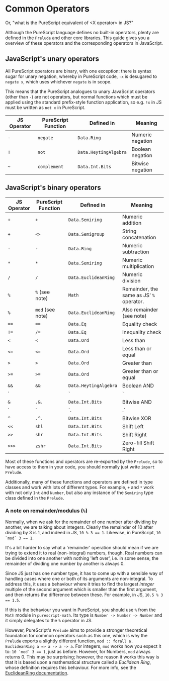 # Common Operators

Or, "what is the PureScript equivalent of \<X operator\> in JS?"

Although the PureScript language defines no built-in operators, plenty
are defined in the `Prelude` and other core libraries. This guide
gives you a overview of these operators and the corresponding
operators in JavaScript.

## JavaScript's unary operators

All PureScript operators are binary, with one exception: there is
syntax sugar for unary negation, whereby in PureScript code, `-x` is
desugared to `negate x`, which uses whichever `negate` is in scope.

This means that the PureScript analogues to unary JavaScript operators
(other than `-`) are not operators, but normal functions which must be
applied using the standard prefix-style function application, so
e.g. `!x` in JS must be written as `not x` in PureScript.

| JS Operator | PureScript Function | Defined in            | Meaning          |
|-------------|---------------------|-----------------------|------------------|
| `-`         | `negate`            | `Data.Ring`           | Numeric negation |
| `!`         | `not`               | `Data.HeytingAlgebra` | Boolean negation |
| `~`         | `complement`        | `Data.Int.Bits`       | Bitwise negation |

## JavaScript's binary operators

| JS Operator | PureScript Function | Defined in            | Meaning                                  |
|-------------|---------------------|-----------------------|------------------------------------------|
| `+`         | `+`                 | `Data.Semiring`       | Numeric addition                         |
| `+`         | `<>`                | `Data.Semigroup`      | String concatenation                     |
| `-`         | `-`                 | `Data.Ring`           | Numeric subtraction                      |
| `*`         | `*`                 | `Data.Semiring`       | Numeric multiplication                   |
| `/`         | `/`                 | `Data.EuclideanRing`  | Numeric division                         |
| `%`         | `%` (see note)      | `Math`                | Remainder, the same as JS' `%` operator. |
| `%`         | `mod` (see note)    | `Data.EuclideanRing`  | Also remainder (see note)                |
| `==`        | `==`                | `Data.Eq`             | Equality check                           |
| `!=`        | `/=`                | `Data.Eq`             | Inequality check                         |
| `<`         | `<`                 | `Data.Ord`            | Less than                                |
| `<=`        | `<=`                | `Data.Ord`            | Less than or equal                       |
| `>`         | `>`                 | `Data.Ord`            | Greater than                             |
| `>=`        | `>=`                | `Data.Ord`            | Greater than or equal                    |
| `&&`        | `&&`                | `Data.HeytingAlgebra` | Boolean AND                              |
| `||`        | `||`                | `Data.HeytingAlgebra` | Boolean OR                               |
| `&`         | `.&.`               | `Data.Int.Bits`       | Bitwise AND                              |
| `|`         | `.|.`               | `Data.Int.Bits`       | Bitwise OR                               |
| `^`         | `.^.`               | `Data.Int.Bits`       | Bitwise XOR                              |
| `<<`        | `shl`               | `Data.Int.Bits`       | Shift Left                               |
| `>>`        | `shr`               | `Data.Int.Bits`       | Shift Right                              |
| `>>>`       | `zshr`              | `Data.Int.Bits`       | Zero-fill Shift Right                    |

Most of these functions and operators are re-exported by the
`Prelude`, so to have access to them in your code, you should normally
just write `import Prelude`.

Additionally, many of these functions and operators are defined in
type classes and work with lots of different types. For example, `+`
and `*` work with not only `Int` and `Number`, but also any instance
of the `Semiring` type class defined in the `Prelude`.

### A note on remainder/modulus (`%`)

Normally, when we ask for the remainder of one number after dividing
by another, we are talking about integers. Clearly the remainder of 10
after dividing by 3 is 1, and indeed in JS, `10 % 3 == 1`. Likewise,
in PureScript, ``10 `mod` 3 == 1``.

It's a bit harder to say what a 'remainder' operation should mean if
we are trying to extend it to real (non-integral) numbers,
though. Real numbers can be divided into one another with nothing
'left over', i.e. in some sense, the remainder of dividing one number
by another is always 0.

Since JS just has one number type, it has to come up with a sensible
way of handling cases where one or both of its arguments are
non-integral. To address this, it uses a behaviour where it tries to
find the largest *integer* multiple of the second argument which is
smaller than the first argument, and then returns the difference
between these. For example, in JS, `10.5 % 3 == 1.5`.

If this is the behaviour you want in PureScript, you should use `%`
from the `Math` module in `purescript-math`. Its type is `Number ->
Number -> Number` and it simply delegates to the `%` operator in JS.

However, PureScript's `Prelude` aims to provide a stronger theoretical
foundation for common operators such as this one, which is why the
`Prelude` exports a slightly different function, `mod :: forall
a. EuclideanRing a => a -> a -> a`. For integers, `mod` works how you
expect it to: ``10 `mod` 3 == 1``, just as before. However, for
Numbers, `mod` always returns 0. This may be surprising; however, the
reason it works this way is that it is based upon a mathematical
structure called a *Euclidean Ring*, whose definition requires this
behaviour. For more info, see the [EuclideanRing
documentation](https://pursuit.purescript.org/packages/purescript-prelude/2.1.0/docs/Data.EuclideanRing#t:EuclideanRing).